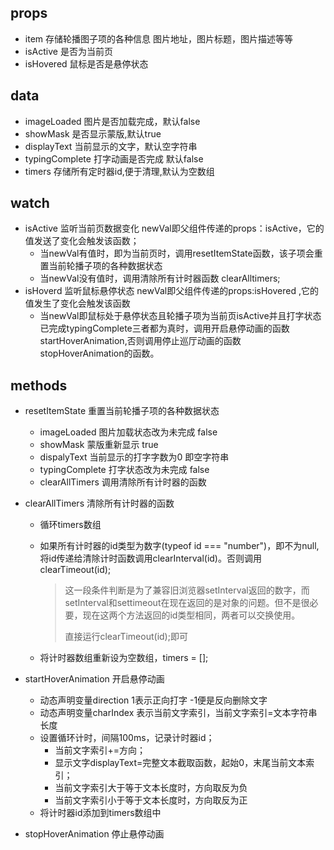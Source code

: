 ## props

- item 存储轮播图子项的各种信息 图片地址，图片标题，图片描述等等
- isActive 是否为当前页
- isHovered 鼠标是否是悬停状态 

## data

- imageLoaded 图片是否加载完成，默认false
- showMask 是否显示蒙版,默认true
- displayText 当前显示的文字，默认空字符串
- typingComplete 打字动画是否完成 默认false
- timers 存储所有定时器id,便于清理,默认为空数组

## watch

- isActive 监听当前页数据变化 newVal即父组件传递的props：isActive，它的值发送了变化会触发该函数；
  - 当newVal有值时，即为当前页时，调用resetItemState函数，该子项会重置当前轮播子项的各种数据状态
  - 当newVal没有值时，调用清除所有计时器函数 clearAlltimers;
- isHoverd 监听鼠标悬停状态 newVal即父组件传递的props:isHovered ,它的值发生了变化会触发该函数
  - 当newVal即鼠标处于悬停状态且轮播子项为当前页isActive并且打字状态已完成typingComplete三者都为真时，调用开启悬停动画的函数 startHoverAnimation,否则调用停止巡厅动画的函数 stopHoverAnimation的函数。

## methods

- resetItemState  重置当前轮播子项的各种数据状态

  - imageLoaded 图片加载状态改为未完成 false
  - showMask 蒙版重新显示 true
  - dispalyText 当前显示的打字字数为0 即空字符串
  - typingComplete 打字状态改为未完成 false
  - clearAllTimers 调用清除所有计时器的函数

- clearAllTimers 清除所有计时器的函数

  - 循环timers数组 

  - 如果所有计时器的id类型为数字(typeof id === "number")，即不为null,将id传递给清除计时函数调用clearInterval(id)。否则调用clearTimeout(id);

    > 这一段条件判断是为了兼容旧浏览器setInterval返回的数字，而setInterval和settimeout在现在返回的是对象的问题。但不是很必要，现在这两个方法返回的id类型相同，两者可以交换使用。
    >
    > 直接运行clearTimeout(id);即可

  - 将计时器数组重新设为空数组，timers = [];

- startHoverAnimation 开启悬停动画

  - 动态声明变量direction 1表示正向打字 -1便是反向删除文字
  - 动态声明变量charIndex 表示当前文字索引，当前文字索引=文本字符串长度
  - 设置循环计时，间隔100ms，记录计时器id；
    - 当前文字索引+=方向；
    - 显示文字displayText=完整文本截取函数，起始0，末尾当前文本索引；
    - 当前文字索引大于等于文本长度时，方向取反为负
    - 当前文字索引小于等于文本长度时，方向取反为正
  - 将计时器id添加到timers数组中

- stopHoverAnimation 停止悬停动画